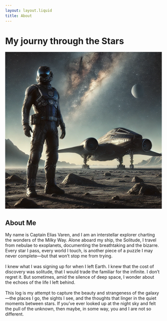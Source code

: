 ```yaml
---
layout: layout.liquid
title: About
---
```


# My journy through the **Stars**

<img src="/images/space-explorer.webp" alt="Photo of myself, Captain Elias Varen" id="cap-photo">

## About Me

<div class="about-info">
My name is Captain Elias Varen, and I am an interstellar explorer charting the wonders of the Milky Way. Alone aboard my ship, the Solitude, I travel from nebulae to exoplanets, documenting the breathtaking and the bizarre. Every star I pass, every world I touch, is another piece of a puzzle I may never complete—but that won’t stop me from trying.<br><br>
I knew what I was signing up for when I left Earth. I knew that the cost of discovery was solitude, that I would trade the familiar for the infinite. I don’t regret it. But sometimes, amid the silence of deep space, I wonder about the echoes of the life I left behind.<br><br>
This log is my attempt to capture the beauty and strangeness of the galaxy—the places I go, the sights I see, and the thoughts that linger in the quiet moments between stars. If you’ve ever looked up at the night sky and felt the pull of the unknown, then maybe, in some way, you and I are not so different.<br><br>
</div>